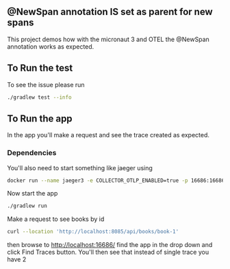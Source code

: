 ## @NewSpan annotation IS set as parent for new spans

This project demos how with the micronaut 3 and OTEL the @NewSpan annotation works as expected.

## To Run the test

To see the issue please run

```bash
./gradlew test --info
```

## To Run the app

In the app you'll make a request and see the trace created as expected.

### Dependencies

You'll also need to start something like jaeger using

```bash
docker run --name jaeger3 -e COLLECTOR_OTLP_ENABLED=true -p 16686:16686 -p 4317:4317 -p 4318:4318 jaegertracing/all-in-one:1.35
```
Now start the app
```bash
./gradlew run
```

Make a request to see books by id

```bash
curl --location 'http://localhost:8085/api/books/book-1'
```

then browse to [http://localhost:16686/](http://localhost:16686/) find the app in the drop down and click Find Traces button. You'll then see that instead of single trace you have 2
